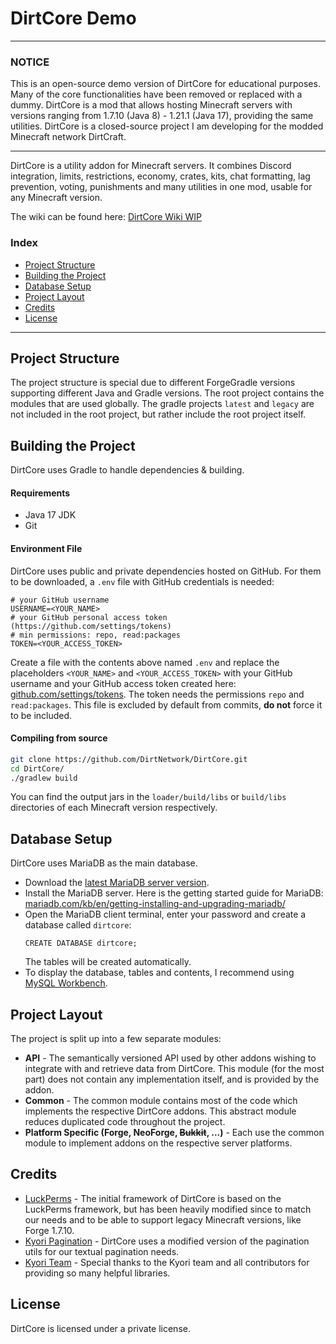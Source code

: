 # DirtCore Demo

---

### NOTICE

This is an open-source demo version of DirtCore for educational purposes. Many of the core
functionalities have been removed or replaced with a dummy. DirtCore is a mod that allows hosting
Minecraft servers with versions ranging from 1.7.10 (Java 8) - 1.21.1 (Java 17), providing the same
utilities. DirtCore is a closed-source project I am developing for the modded Minecraft network
DirtCraft.

---

DirtCore is a utility addon for Minecraft servers. It combines Discord integration, limits,
restrictions, economy, crates, kits, chat formatting, lag prevention, voting, punishments and
many utilities in one mod, usable for any Minecraft version.

The wiki can be found
here: [DirtCore Wiki WIP](https://github.com/AlphaConqueror/DirtCore-Demo/wiki)

### Index

* [Project Structure](#project-structure)
* [Building the Project](#building-the-project)
* [Database Setup](#database-setup)
* [Project Layout](#project-layout)
* [Credits](#credits)
* [License](#license)

---

## Project Structure

The project structure is special due to different ForgeGradle versions supporting different Java and
Gradle versions.
The root project contains the modules that are used globally. The gradle projects `latest`
and `legacy` are not included in the root project, but rather include the root project itself.

## Building the Project

DirtCore uses Gradle to handle dependencies & building.

#### Requirements

* Java 17 JDK
* Git

#### Environment File

DirtCore uses public and private dependencies hosted on GitHub. For them to be downloaded, a `.env`
file with GitHub
credentials is needed:

```
# your GitHub username
USERNAME=<YOUR_NAME>
# your GitHub personal access token (https://github.com/settings/tokens)
# min permissions: repo, read:packages
TOKEN=<YOUR_ACCESS_TOKEN>
```

Create a file with the contents above named `.env` and replace the placeholders `<YOUR_NAME>`
and `<YOUR_ACCESS_TOKEN>`
with
your GitHub username and your GitHub access token created here:
[github.com/settings/tokens](https://github.com/settings/tokens). The token needs the
permissions `repo`
and `read:packages`. This file is excluded by default from commits, **do not** force it to be
included.

#### Compiling from source

```sh
git clone https://github.com/DirtNetwork/DirtCore.git
cd DirtCore/
./gradlew build
```

You can find the output jars in the `loader/build/libs` or `build/libs` directories of each
Minecraft version
respectively.

## Database Setup

DirtCore uses MariaDB as the main database.

* Download the [latest MariaDB server version](https://mariadb.org/download/).
* Install the MariaDB server. Here is the getting started guide for MariaDB:
  [mariadb.com/kb/en/getting-installing-and-upgrading-mariadb/](https://mariadb.com/kb/en/getting-installing-and-upgrading-mariadb/)
* Open the MariaDB client terminal, enter your password and create a database called `dirtcore`:
  ```mariadb
  CREATE DATABASE dirtcore;
  ```
  The tables will be created automatically.
* To display the database, tables and contents, I recommend using
  [MySQL Workbench](https://dev.mysql.com/downloads/workbench/).

## Project Layout

The project is split up into a few separate modules:

* **API** - The semantically versioned API used by other addons wishing to integrate with and
  retrieve data
  from DirtCore. This module (for the most part) does not contain any implementation itself, and is
  provided by the
  addon.
* **Common** - The common module contains most of the code which implements the respective DirtCore
  addons. This
  abstract module reduces duplicated code throughout the project.
* **Platform Specific (Forge, NeoForge, ~~Bukkit~~, ...)** - Each use the common module to implement
  addons on
  the respective
  server platforms.

## Credits

* [LuckPerms](https://github.com/LuckPerms/LuckPerms) - The initial framework of DirtCore is based
  on the LuckPerms framework, but has been heavily modified since to match our needs and to be able
  to support legacy Minecraft versions, like Forge 1.7.10.
* [Kyori Pagination](https://github.com/KyoriPowered/adventure-text-feature-pagination) - DirtCore
  uses a modified version of the pagination utils for our textual pagination needs.
* [Kyori Team](https://github.com/kyoripowered) - Special thanks to the Kyori team and all
  contributors for providing so many helpful libraries.

## License

DirtCore is licensed under a private license.
